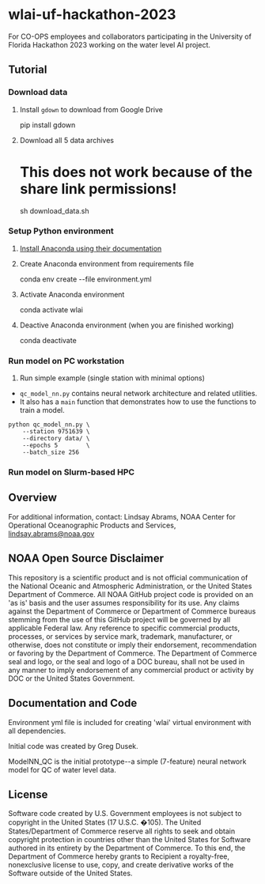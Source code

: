 # wlai-uf-hackathon-2023

For CO-OPS employees and collaborators participating in the University of Florida Hackathon 2023 working on the water level AI project.

## Tutorial

### Download data

1) Install `gdown` to download from Google Drive

    pip install gdown


2) Download all 5 data archives 

    # This does not work because of the share link permissions! 
    sh download_data.sh


### Setup Python environment 

1) [Install Anaconda using their documentation](https://docs.anaconda.com/free/anaconda/install/linux/)


2) Create Anaconda environment from requirements file

    conda env create --file environment.yml


3) Activate Anaconda environment

    conda activate wlai


4) Deactive Anaconda environment (when you are finished working)

    conda deactivate


### Run model on PC workstation

1) Run simple example (single station with minimal options)

- `qc_model_nn.py` contains neural network architecture and related utilities.
- It also has a `main` function that demonstrates how to use the functions to train a model.
<!-- end of the list -->

    python qc_model_nn.py \ 
        --station 9751639 \
        --directory data/ \
        --epochs 5        \
        --batch_size 256


### Run model on Slurm-based HPC






## Overview

For additional information, contact:
Lindsay Abrams,
NOAA Center for Operational Oceanographic Products and Services,
lindsay.abrams@noaa.gov

## NOAA Open Source Disclaimer

This repository is a scientific product and is not official communication of the National Oceanic and Atmospheric Administration, or the United States Department of Commerce. All NOAA GitHub project code is provided on an 'as is' basis and the user assumes responsibility for its use. Any claims against the Department of Commerce or Department of Commerce bureaus stemming from the use of this GitHub project will be governed by all applicable Federal law. Any reference to specific commercial products, processes, or services by service mark, trademark, manufacturer, or otherwise, does not constitute or imply their endorsement, recommendation or favoring by the Department of Commerce. The Department of Commerce seal and logo, or the seal and logo of a DOC bureau, shall not be used in any manner to imply endorsement of any commercial product or activity by DOC or the United States Government.

## Documentation and Code
Environment yml file is included for creating 'wlai' virtual environment with all dependencies.

Initial code was created by Greg Dusek. 

ModelNN_QC is the initial prototype--a simple (7-feature) neural network model for QC of water level data.

## License

Software code created by U.S. Government employees is not subject to copyright in the United States (17 U.S.C. �105). The United States/Department of Commerce reserve all rights to seek and obtain copyright protection in countries other than the United States for Software authored in its entirety by the Department of Commerce. To this end, the Department of Commerce hereby grants to Recipient a royalty-free, nonexclusive license to use, copy, and create derivative works of the Software outside of the United States.
